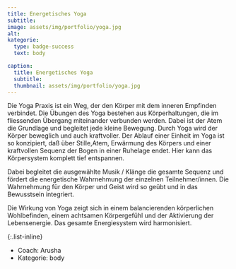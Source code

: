 ```yaml
---
title: Energetisches Yoga
subtitle:
image: assets/img/portfolio/yoga.jpg
alt:
kategorie:
  type: badge-success
  text: body

caption:
  title: Energetisches Yoga
  subtitle:
  thumbnail: assets/img/portfolio/yoga.jpg
---
```


Die Yoga Praxis ist ein Weg, der den Körper mit dem inneren Empfinden verbindet. Die Übungen des
Yoga bestehen aus Körperhaltungen, die im fliessenden Übergang miteinander verbunden werden.
Dabei ist der Atem die Grundlage und begleitet jede kleine Bewegung. Durch Yoga wird der Körper
beweglich und auch kraftvoller. Der Ablauf einer Einheit im Yoga ist so konzipiert, daß über Stille,Atem, Erwärmung des Körpers und einer kraftvollen Sequenz der Bogen in einer Ruhelage endet. Hier kann das Körpersystem komplett tief entspannen.

Dabei begleitet die ausgewählte Musik / Klänge die gesamte Sequenz und fördert die energetische
Wahrnehmung der einzelnen Teilnehmer/innen. Die Wahrnehmung für den Körper und Geist wird so
geübt und in das Bewusstsein integriert.

Die Wirkung von Yoga zeigt sich in einem balancierenden körperlichen Wohlbefinden, einem
achtsamen Körpergefühl und der Aktivierung der Lebensenergie. Das gesamte Energiesystem wird
harmonisiert.

{:.list-inline}
- Coach: Arusha
- Kategorie: body

